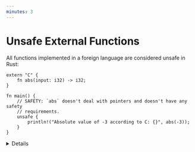 ```yaml
---
minutes: 3
---
```


# Unsafe External Functions

All functions implemented in a foreign language are considered unsafe in Rust:

```rust,editable
extern "C" {
    fn abs(input: i32) -> i32;
}

fn main() {
    // SAFETY: `abs` doesn't deal with pointers and doesn't have any safety
    // requirements.
    unsafe {
        println!("Absolute value of -3 according to C: {}", abs(-3));
    }
}
```

<details>

`abs` is unsafe because it is an external function (FFI). Calling external
functions is usually only a problem when those functions do things with pointers
which might violate Rust's memory model, but in general any C function might
have undefined behaviour under any arbitrary circumstances.

The `"C"` in this example is the ABI;
[other ABIs are available too](https://doc.rust-lang.org/reference/items/external-blocks.html).

</details>
